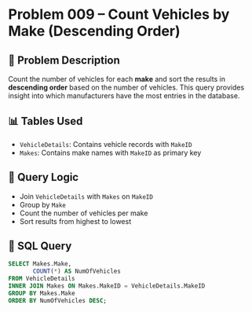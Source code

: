 # Problem 009 – Count Vehicles by Make (Descending Order)

## 🧠 Problem Description

Count the number of vehicles for each **make** and sort the results in **descending order** based on the number of vehicles. This query provides insight into which manufacturers have the most entries in the database.

## 📊 Tables Used

- `VehicleDetails`: Contains vehicle records with `MakeID`
- `Makes`: Contains make names with `MakeID` as primary key

## 🔗 Query Logic

- Join `VehicleDetails` with `Makes` on `MakeID`
- Group by `Make`
- Count the number of vehicles per make
- Sort results from highest to lowest

## 🧾 SQL Query

```sql
SELECT Makes.Make,
       COUNT(*) AS NumOfVehicles
FROM VehicleDetails
INNER JOIN Makes ON Makes.MakeID = VehicleDetails.MakeID
GROUP BY Makes.Make
ORDER BY NumOfVehicles DESC;
